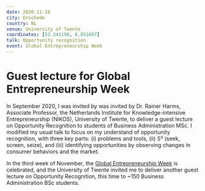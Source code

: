 ```yaml
---
date: 2020-11-18
city: Enschede
country: NL
venue: University of Twente
coordinates: [52.241198, 6.851607]
talk: Opportunity recognition
event: Global Entrepreneurship Week
---
```


# Guest lecture for Global Entrepreneurship Week

In September 2020, I was invited by was invited by Dr. Rainer Harms, Associate Professor, the Netherlands Institute for Knowledge-intensive Entrepreneurship (NIKOS), University of Twente, to deliver a guest lecture on Opportunity Recognition to students of Business Administration MSc. I modified my usual talk to focus on my understand of opportunity recognition, with three key parts: (i) problems and tools, (ii) S³ (seek, screen, seize), and (iii) identifying opportunities by observing changes in consumer behaviors and the market.

In the third week of November, the [Global Entrepreneurship Week](https://www.genglobal.org/gew) is celebrated, and the University of Twente invited me to deliver another guest lecture on Opportunity Recognition, this time to ~150 Business Administration BSc students.
